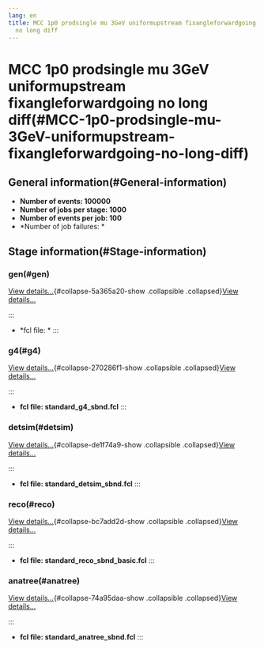 ```yaml
---
lang: en
title: MCC 1p0 prodsingle mu 3GeV uniformupstream fixangleforwardgoing
  no long diff
---
```




MCC 1p0 prodsingle mu 3GeV uniformupstream fixangleforwardgoing no long diff(#MCC-1p0-prodsingle-mu-3GeV-uniformupstream-fixangleforwardgoing-no-long-diff)
============================================================================================================================================================================



General information(#General-information) 
----------------------------------------------------------

-   **Number of events: 100000**
-   **Number of jobs per stage: 1000**
-   **Number of events per job: 100**
-   \*Number of job failures: \*



Stage information(#Stage-information) 
------------------------------------------------------



### gen(#gen) 

[View details\...](#){#collapse-5a365a20-show .collapsible
.collapsed}[View details\...](#)

::: 
-   \*fcl file: \*
:::



### g4(#g4) 

[View details\...](#){#collapse-270286f1-show .collapsible
.collapsed}[View details\...](#)

::: 
-   **fcl file: standard\_g4\_sbnd.fcl**
:::



### detsim(#detsim) 

[View details\...](#){#collapse-de1f74a9-show .collapsible
.collapsed}[View details\...](#)

::: 
-   **fcl file: standard\_detsim\_sbnd.fcl**
:::



### reco(#reco) 

[View details\...](#){#collapse-bc7add2d-show .collapsible
.collapsed}[View details\...](#)

::: 
-   **fcl file: standard\_reco\_sbnd\_basic.fcl**
:::



### anatree(#anatree) 

[View details\...](#){#collapse-74a95daa-show .collapsible
.collapsed}[View details\...](#)

::: 
-   **fcl file: standard\_anatree\_sbnd.fcl**
:::
